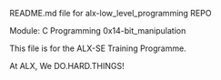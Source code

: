 README.md file for alx-low_level_programming REPO

Module: C Programming
0x14-bit_manipulation

This file is for the ALX-SE Training Programme.

At ALX, We DO.HARD.THINGS!
